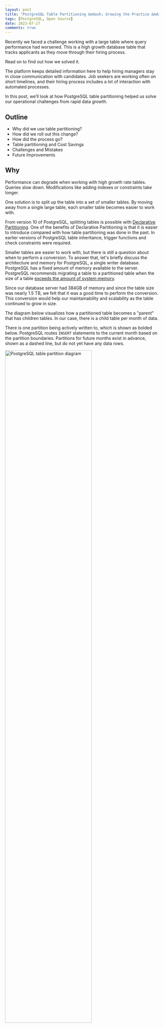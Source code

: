 ```yaml
---
layout: post
title: "PostgreSQL Table Partitioning &mdash; Growing the Practice &mdash; Part 1 of 2"
tags: [PostgreSQL, Open Source]
date: 2023-07-27
comments: true
---
```


Recently we faced a challenge working with a large table where query performance had worsened. This is a high growth database table that tracks applicants as they move through their hiring process.

Read on to find out how we solved it.

The platform keeps detailed information here to help hiring managers stay in close communication with candidates. Job seekers are working often on short timelines, and their hiring process includes a lot of interaction with automated processes.

In this post, we’ll look at how PostgreSQL table partitioning helped us solve our operational challenges from rapid data growth.


## Outline

* Why did we use table partitioning?
* How did we roll out this change?
* How did the process go?
* Table partitioning and Cost Savings
* Challenges and Mistakes
* Future Improvements


## Why

Performance can degrade when working with high growth rate tables. Queries slow down. Modifications like adding indexes or constraints take longer.

One solution is to split up the table into a set of smaller tables. By moving away from a single large table, each smaller table becomes easier to work with.

From version 10 of PostgreSQL, splitting tables is possible with [Declarative Partitioning](https://www.postgresql.org/docs/current/ddl-partitioning.html). One of the benefits of Declarative Partitioning is that it is easier to introduce compared with how table partitioning was done in the past. In earlier versions of PostgreSQL table inheritance, trigger functions and check constraints were required.

Smaller tables are easier to work with, but there is still a question about when to perform a conversion. To answer that, let's briefly discuss the architecture and memory for PostgreSQL, a single writer database. PostgreSQL has a fixed amount of memory available to the server. PostgreSQL recommends migrating a table to a partitioned table when the size of a table [exceeds the amount of system memory](https://www.postgresql.org/docs/current/ddl-partitioning.html).

Since our database server had 384GB of memory and since the table size was nearly 1.5 TB, we felt that it was a good time to perform the conversion. This conversion would help our maintainability and scalability as the table continued to grow in size.

The diagram below visualizes how a partitioned table becomes a "parent" that has children tables. In our case, there is a child table per month of data.

There is one partition being actively written to, which is shown as bolded below. PostgreSQL routes `INSERT` statements to the current month based on the partition boundaries. Partitions for future months exist in advance, shown as a dashed line, but do not yet have any data rows.

<img src="/assets/images/postgresql-partitioned-table-diagram.jpg" alt="PostgreSQL table partition diagram" style="width:75%;" />

Now that we know a little about why, the next question was how we would perform the conversion.

## How

Our main database runs on PostgreSQL 13. Each release of PostgreSQL since version 10 has added improvements to Declarative Partitioning.

We use [Logical Replication](https://www.postgresql.org/docs/current/logical-replication.html) as part of our data pipeline process to copy row modifications into the data warehouse.

Support for Logical Replication of partitioned tables was added in version 13 [^logrep] which was good timing for our needs. Let's look at more details of this database table.

* From the Declarative Partitioning types, we selected the `RANGE` type
* We partitioned on the `created_at` column
* We partitioned by month, which meant we needed 24 of them to cover 2 years, and then some more future months.
* We used the [pgslice](https://github.com/ankane/pgslice) command line program to perform the conversion.

The conversion process was performed *online*, meaning there was no planned downtime.

## Conversion with pgslice

[pgslice](https://github.com/ankane/pgslice) is a command line program written in Ruby. The quick version of how it works is as follows.

- You make a clone of your original table, which will serve as a destination for copied rows.
- pgslice provides a batched row copying command. Using this command, you copy rows from the original table to the destination.
- Once copying has completed, update table statistics (`ANALYZE`) and rename the tables

The app is now writing and reading to a partitioned table.

New inserts will flow into the current month. An important caveat of pgslice is that it’s designed for Append Only tables, meaning rows are inserted and not updated or deleted. Fortunately this table was a "mostly append only" table, and we were able to bring forward the small amount of updates using a separate process.

We manage 10 production databases each with their own copy of this table. pgslice can now be a standard tool used for our next table conversion. It’s parameterized and flexible, however we also added a small Ruby helper class to deal with some inconsistencies between databases. This helper class also serves as documentation for the arguments that each command received when they were invoked.

Row copying as a conversion technique includes significant trade-offs to be aware of. Significant testing of application code compatibility is needed with this approach. We made the app fully compatible with both types of tables simultaneously so that we could roll forward or backward.

During the conversion, more disk IO, space consumption, and WAL writes will occur. You may need to throttle down the copy process, which means it will take longer but will allow background processes like index maintenance and replication to catch up.

We recommend over provisioning your database resources and running during a low activity period. You will want lots of space capacity to run this in order to avoid disrupting application queries.

Alright, so that covers some details about our setup. How did the conversion process go?


## How did it go?

The table partition conversion was successful. We've been running a partitioned table in all environments for several weeks now.

We did have some hiccups and addressed those issues as they arose. In Part 2 of this series,[^part2] we’ll dig into how we solved a gnarly problem related to Primary Keys.

In collaboration with product stakeholders, a decision was made to limit the amount of data needed from this table for the application. This decision was helpful for the engineering team because it meant old data could be archived. Archiving data greatly helps the performance and reliability for this table because it may not effectively grow at a slower rate.

This also meant we could effectively shrink the total size of the table immediately.

Does this mean that some cost savings were also possible?

## Cost Savings

With AWS PostgreSQL databases, relocating data out of Aurora PostgreSQL and in to object storage directly lowers costs. Aurora charges in 10 GB increments per month.[^rdspriceguide] Charges go up as you consume more space, but also down[^awsdynamicresize] as you consume less space.

With this project, data may be relocated from the database to AWS S3. S3 stores the same GB-month at 80% less cost compared with Aurora, meaning there is a cost savings opportunity here.

When performing this relocation for terabytes of data, the cost savings can become meaningful. Besides the one-time cost savings, automating this relocation process means that costs will be more flat over time as opposed to perpetually increasing.

Now that we've covered cost savings, let's look at what could go better next time.


## Challenges and Mistakes

We work hard to avoid data loss and minimize errors. Some scenarios are impractical to fully replicate in lower environments though due to time and engineering constraints.

* Copying rows uses a lot of resources. Use batches, throttling, or stop the process if copying harms the application queries.
* Copying consumes a lot of space. Costs will increase in the short term. Make sure to export and dump retired tables so that you end up with lower costs, and not greater costs!
* Copying causes a lot of transaction log modifications. Make sure there is space capacity for consumers of the transaction log.
* Removing indexes on the destination table helped speed up the writes. Grab the create index DDL from the original table using the query below. Create the indexes again on the destination table after the rows are copied.

This query lists how the indexes were created.

```sql
SELECT indexdef FROM pg_indexes WHERE indexname = 'index_name';
```

## Wrap Up

We hope you enjoyed this look into how we used the PostgreSQL Declarative Partitioning capability to help us solve some operational challenges for a high growth table, and how we performed an online partitioned table conversion.

Thanks to Bharath Dakanna and Bobby Ryterski for helping on this project and reviewing earlier versions of this post.



[^rdspriceguide]: CloudZero RDS Price Guide <https://www.cloudzero.com/blog/rds-pricing>
[^awsdynamicresize]: Aurora Dynamic Resizing <https://aws.amazon.com/about-aws/whats-new/2020/10/amazon-aurora-enables-dynamic-resizing-database-storage-space/>
[^logrep]: Partitioned tables can now be replicated <https://amitlan.com/2020/05/14/partition-logical-replication.html>
[^part2]: PostgreSQL Table Partitioning Primary Keys — The Reckoning — Part 2 of 2 <https://fountain.engineering/2023/05/04/postgresql-partitioning-primary-key/>

